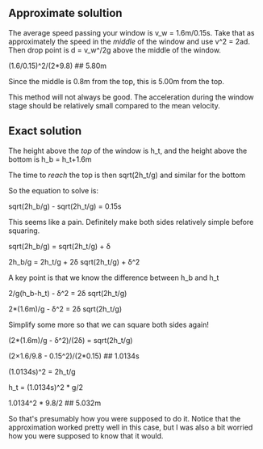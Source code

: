 ## Approximate solultion

The average speed passing your window is v_w = 1.6m/0.15s. Take that as approximately the speed in the _middle_ of the window and use v^2 = 2ad. Then drop point is d = v_w^/2g above the middle of the window.

(1.6/0.15)^2/(2*9.8) ## 5.80m

Since the middle is 0.8m from the top, this is 5.00m from the top.

This method will not always be good. The acceleration during the window stage should be relatively small compared to the mean velocity.

## Exact solution

The height above the _top_ of the window is h_t, and the height above the bottom is h_b = h_t+1.6m

The time to _reach_ the top is then sqrt(2h_t/g) and similar for the bottom

So the equation to solve is:

sqrt(2h_b/g) - sqrt(2h_t/g) = 0.15s

This seems like a pain. Definitely make both sides relatively simple before squaring.

sqrt(2h_b/g) = sqrt(2h_t/g) + δ

2h_b/g = 2h_t/g + 2δ sqrt(2h_t/g) + δ^2

A key point is that we know the difference between h_b and h_t

2/g(h_b-h_t) - δ^2 =  2δ sqrt(2h_t/g)

2*(1.6m)/g - δ^2 = 2δ sqrt(2h_t/g)

Simplify some more so that we can square both sides again!

(2*(1.6m)/g - δ^2)/(2δ) = sqrt(2h_t/g)

(2×1.6/9.8 - 0.15^2)/(2*0.15) ## 1.0134s

(1.0134s)^2 = 2h_t/g

h_t = (1.0134s)^2 * g/2 

1.0134^2 * 9.8/2 ## 5.032m

So that's presumably how you were supposed to do it. Notice that the approximation worked pretty well in this case, but I was also a bit worried how you were supposed to know that it would.




